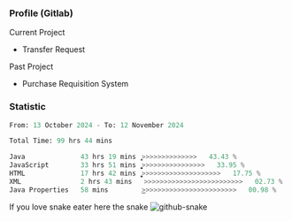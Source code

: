 ### Profile (Gitlab) 

Current Project
-  Transfer Request

Past Project
-  Purchase Requisition System 

### Statistic
<!--START_SECTION:waka-->

```python
From: 13 October 2024 - To: 12 November 2024

Total Time: 99 hrs 44 mins

Java              43 hrs 19 mins  ͎͎͎͎͎͎͎͎͎͎̞>>>>>>>>>>>>>>   43.43 %
JavaScript        33 hrs 51 mins  ͎͎͎͎͎͎͎͎͚>>>>>>>>>>>>>>>>   33.95 %
HTML              17 hrs 42 mins  ͎͎͎͎͚>>>>>>>>>>>>>>>>>>>>   17.75 %
XML               2 hrs 43 mins   >>>>>>>>>>>>>>>>>>>>>>>>>   02.73 %
Java Properties   58 mins         ͜>>>>>>>>>>>>>>>>>>>>>>>>   00.98 %
```

<!--END_SECTION:waka-->

If you love snake eater here the snake 
<picture>
  <source media="(prefers-color-scheme: dark)" srcset="https://github.com/pradana4648/pradana4648/blob/c0566a83ca6ea5f2e46bab00e717c4c82b4b5c4c/github-contribution-grid-snake-dark.svg" />
  <source media="(prefers-color-scheme: light)" srcset="https://github.com/pradana4648/pradana4648/blob/c0566a83ca6ea5f2e46bab00e717c4c82b4b5c4c/github-contribution-grid-snake.svg" />
  <img alt="github-snake" src="https://github.com/pradana4648/pradana4648/blob/c0566a83ca6ea5f2e46bab00e717c4c82b4b5c4c/github-contribution-grid-snake.svg" />
</picture>
